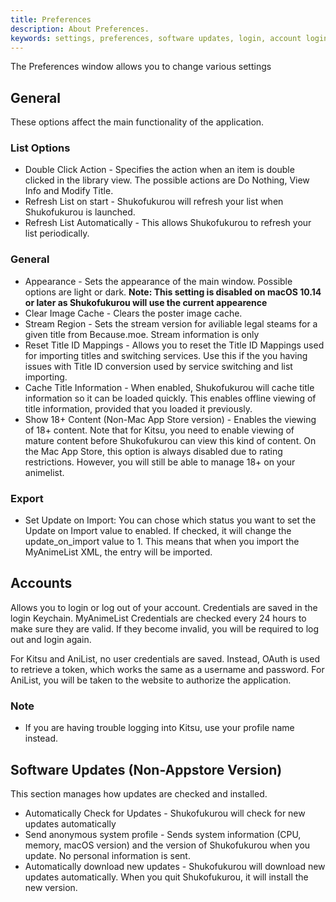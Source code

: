 ```yaml
---
title: Preferences
description: About Preferences.
keywords: settings, preferences, software updates, login, account login, general settings, api settings, advanced settings
---
```

The Preferences window allows you to change various settings

## General
These options affect the main functionality of the application.

### List Options
* Double Click Action - Specifies the action when an item is double clicked in the library view. The possible actions are Do Nothing, View Info and Modify Title.
* Refresh List on start - Shukofukurou will refresh your list when Shukofukurou is launched.
* Refresh List Automatically - This allows Shukofukurou to refresh your list periodically.

### General
* Appearance - Sets the appearance of the main window. Possible options are light or dark. 
**Note: This setting is disabled on macOS 10.14 or later as Shukofukurou will use the current appearence**
* Clear Image Cache - Clears the poster image cache.
* Stream Region - Sets the stream version for aviliable legal steams for a given title from Because.moe. Stream information is only
* Reset Title ID Mappings - Allows you to reset the Title ID Mappings used for importing titles and switching services. Use this if the you having issues with Title ID conversion used by service switching and list importing.
* Cache Title Information - When enabled, Shukofukurou will cache title information so it can be loaded quickly. This enables offline viewing of title information, provided that you loaded it previously.
* Show 18+ Content (Non-Mac App Store version) - Enables the viewing of 18+ content. Note that for Kitsu, you need to enable viewing of mature content before Shukofukurou can view this kind of content. On the Mac App Store, this option is always disabled due to rating restrictions. However, you will still be able to manage 18+ on your animelist.

### Export
* Set Update on Import: You can chose which status you want to set the Update on Import value to enabled. If checked, it will change the update_on_import value to 1. This means that when you import the MyAnimeList XML, the entry will be imported.

## Accounts
Allows you to login or log out of your account. Credentials are saved in the login Keychain. MyAnimeList Credentials are checked every 24 hours to make sure they are valid. If they become invalid, you will be required to log out and login again.

For Kitsu and AniList, no user credentials are saved. Instead, OAuth is used to retrieve a token, which works the same as a username and password. For AniList, you will be taken to the website to authorize the application.

### Note
* If you are having trouble logging into Kitsu, use your profile name instead.

## Software Updates (Non-Appstore Version)
This section manages how updates are checked and installed.

* Automatically Check for Updates - Shukofukurou will check for new updates automatically
* Send anonymous system profile - Sends system information (CPU, memory, macOS version) and the version of Shukofukurou when you update. No personal information is sent.
* Automatically download new updates - Shukofukurou will download new updates automatically. When you quit Shukofukurou, it will install the new version.
